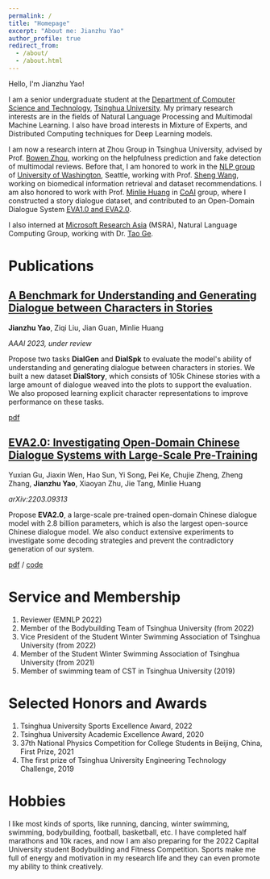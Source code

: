 ```yaml
---
permalink: /
title: "Homepage"
excerpt: "About me: Jianzhu Yao"
author_profile: true
redirect_from: 
  - /about/
  - /about.html
---
```

Hello, I'm Jianzhu Yao!

I am a senior undergraduate student at the [Department of Computer Science and Technology](https://www.cs.tsinghua.edu.cn/), [Tsinghua University](https://www.tsinghua.edu.cn/). My primary research interests are in the fields of Natural Language Processing and Multimodal Machine Learning. I also have broad interests in Mixture of Experts, and Distributed Computing techniques for Deep Learning models.

I am now a research intern at Zhou Group in Tsinghua University, advised by Prof. [Bowen Zhou](https://scholar.google.com/citations?hl=en&user=h3Nsz6YAAAAJ), working on the helpfulness prediction and fake detection of multimodal reviews. Before that, I am honored to work in the [NLP group](https://www.cs.washington.edu/research/nlp) of [University of Washington](https://www.cs.washington.edu/), Seattle, working with Prof. [Sheng Wang](https://homes.cs.washington.edu/~swang/), working on biomedical information retrieval and dataset recommendations. I am also honored to work with Prof. [Minlie Huang](http://coai.cs.tsinghua.edu.cn/hml) in [CoAI](http://coai.cs.tsinghua.edu.cn/) group, where I constructed a story dialogue dataset, and contributed to an Open-Domain Dialogue System [EVA1.0 and EVA2.0](https://github.com/thu-coai/EVA).

I also interned at [Microsoft Research Asia](https://www.microsoft.com/en-us/research/lab/microsoft-research-asia/) (MSRA), Natural Language Computing Group, working with Dr. [Tao Ge](https://www.microsoft.com/en-us/research/people/tage/).

Publications
============

## [A Benchmark for Understanding and Generating Dialogue between Characters in Stories](https://yao-jz.github.io/publications/)

**Jianzhu Yao**, Ziqi Liu, Jian Guan, Minlie Huang

*AAAI 2023, under review*

Propose two tasks **DialGen** and **DialSpk** to evaluate the model's ability of understanding and generating dialogue between characters in stories. We built a new dataset **DialStory**, which consists of 105k Chinese stories with a large amount of dialogue weaved into the plots to support the evaluation. We also proposed learning explicit character representations to improve performance on these tasks.

[pdf](https://arxiv.org/pdf/2209.08524.pdf)

[EVA2.0: Investigating Open-Domain Chinese Dialogue Systems with Large-Scale Pre-Training](https://yao-jz.github.io/publications/)
----------------------------------------------------------------------------------------

Yuxian Gu, Jiaxin Wen, Hao Sun, Yi Song, Pei Ke, Chujie Zheng, Zheng Zhang, **Jianzhu Yao**, Xiaoyan Zhu, Jie Tang, Minlie Huang

*arXiv:2203.09313*

Propose **EVA2.0**, a large-scale pre-trained open-domain Chinese dialogue model with 2.8 billion parameters, which is also the largest open-source Chinese dialogue model. We also conduct extensive experiments to investigate some decoding strategies and prevent the contradictory generation of our system.

[pdf](https://arxiv.org/pdf/2203.09313.pdf) / [code](https://github.com/thu-coai/EVA)

# Service and Membership

1. Reviewer (EMNLP 2022)
2. Member of the Bodybuilding Team of Tsinghua University (from 2022)
3. Vice President of the Student Winter Swimming Association of Tsinghua University (from 2022)
4. Member of the Student Winter Swimming Association of Tsinghua University (from 2021)
5. Member of swimming team of CST in Tsinghua University (2019)

# Selected Honors and Awards

1. Tsinghua University Sports Excellence Award, 2022
2. Tsinghua University Academic Excellence Award, 2020
3. 37th National Physics Competition for College Students in Beijing, China, First Prize, 2021
4. The first prize of Tsinghua University Engineering Technology Challenge, 2019

# Hobbies

I like most kinds of sports, like running, dancing, winter swimming, swimming, bodybuilding, football, basketball, etc. I have completed half marathons and 10k races, and now I am also preparing for the 2022 Capital University student Bodybuilding and Fitness Competition. Sports make me full of energy and motivation in my research life and they can even promote my ability to think creatively.
